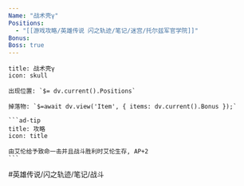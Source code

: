 ```yaml
---
Name: "战术壳γ"
Positions: 
  - "[[游戏攻略/英雄传说 闪之轨迹/笔记/迷宫/托尔兹军官学院]]"
Bonus: 
Boss: true
---
```

````ad-danger
title: 战术壳γ
icon: skull

出现位置: `$= dv.current().Positions`

掉落物: `$=await dv.view('Item', { items: dv.current().Bonus });`

```ad-tip
title: 攻略
icon: title

由艾伦给予致命一击并且战斗胜利时艾伦生存, AP+2
```
````

#英雄传说/闪之轨迹/笔记/战斗